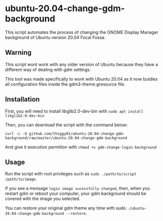 # ubuntu-20.04-change-gdm-background

This script automates the process of changing the GNOME Display Manager
background of Ubuntu version 20.04 Focal Fossa.

## Warning

This script wont work with any older version of Ubuntu because they have a different
way of dealing with gdm settings.

This tool was made specifically to work with Ubuntu 20.04 as it now buldles all 
configuration files inside the gdm3-theme.gresource file. 

## Installation

First, you will need to install libglib2.0-dev-bin with `sudo apt install libglib2.0-dev-bin`

Then, you can download the script with the command below:

    curl -L -O github.com/thiggy01/ubuntu-20.04-change-gdm-background/raw/master/ubuntu-20.04-change-gdm-background

And give it execution permition with `chmod +x gdm-change-login-background`

## Usage

Run the script with root privileges such as `sudo ./path/to/script /path/to/image`.

If you see a message `login image sucessfully changed`, then, when you restart gdm or reboot your computer, your gdm background should be covered with the image you selected.

You can restore your original gdm theme any time with sudo `./ubuntu-20.04-change-gdm-background --restore`.


